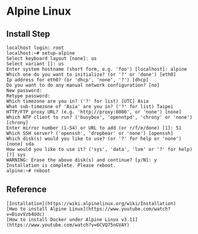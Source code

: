 Alpine Linux
============
Install Step
-----------

	localhost login: root
	localhost:~# setup-alpine
	Select keyboard layout [none]: us
	Select variant []: us
	Enter system hostname (short form, e.g. 'foo') [localhost]: alpine
	Which one do you want to initialize? (or '?' or 'done') [eth0]
	Ip address for eth0? (or 'dhcp', 'none', '?') [dhcp]
	Do you want to do any manual network configuration? [no]
	New password:
	Retype password:
	Which timezone are you in? ('?' for list) [UTC] Asia
	What sub-timezone of 'Asia' are you in? ('?' for list) Taipei
	HTTP/FTP proxy URL? (e.g. 'http://proxy:8080', or 'none') [none]
	Which NTP client to run? ('busybox', 'openntpd', 'chrony' or 'none') [chrony]
	Enter mirror number (1-54) or URL to add (or r/f/e/done) [1]: 51
	Which SSH server? ('openssh', 'dropbear' or 'none') [openssh]
	Which disk(s) would you like to use? (or '?' for help or 'none') [none] sda
	How would you like to use it? ('sys', 'data', 'lvm' or '?' for help) [?] sys
	WARNING: Erase the above disk(s) and continue? [y/N]: y
	Installation is complete. Please reboot.
	alpine:~# reboot


Reference
---------
	[Installation](https://wiki.alpinelinux.org/wiki/Installation)
	[Hwo to install Alpine Linux](https://www.youtube.com/watch?v=DiovVzb4Udc)
	[How to install Docker under Alpine Linux v3.11](https://www.youtube.com/watch?v=6CVQ75nGVAY)

